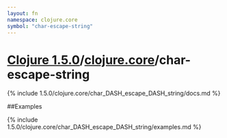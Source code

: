 ```yaml
---
layout: fn
namespace: clojure.core
symbol: "char-escape-string"
---
```


# [Clojure 1.5.0](../../)/[clojure.core](../)/char-escape-string

{% include 1.5.0/clojure.core/char_DASH_escape_DASH_string/docs.md %}

##Examples

{% include 1.5.0/clojure.core/char_DASH_escape_DASH_string/examples.md %}


